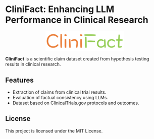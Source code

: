 
# CliniFact: Enhancing LLM Performance in Clinical Research
<p align="center">
<img src="assets/logo.png" alt="Logo" width="250"/>
</p>

**CliniFact** is a scientific claim dataset created from hypothesis testing results in clinical research.

## Features
- Extraction of claims from clinical trial results.
- Evaluation of factual consistency using LLMs.
- Dataset based on ClinicalTrials.gov protocols and outcomes.

## License
This project is licensed under the MIT License.

